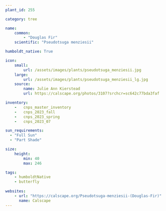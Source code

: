```yaml
---
plant_id: 255 

category: tree

name: 
    common: 
        - "Douglas Fir" 
    scientific: "Pseudotsuga menziesii"  

humboldt_native: True

icon: 
    small: 
        url: /assets/images/plants/pseudotsuga_menziesii.jpg
    large: 
        url: /assets/images/plants/pseudotsuga_menziesii_lg.jpg 
    source: 
        name: Julie Ann Kierstead 
        url: https://calscape.org/photos/3107?srchcr=sc642c77bda3faf

inventory: 
    -   cnps_master_inventory
    -   cnps_2023_fall
    -   cnps_2023_spring
    -   cnps_2023_07 

sun_requirements:
  - "Full Sun"
  - "Part Shade"

size:
    height: 
        min: 40 
        max: 246

tags:
    - humboldtNative
    - butterfly
 
websites: 
    - url: "https://calscape.org/Pseudotsuga-menziesii-(Douglas-Fir)"
      name: Calscape
---
```

